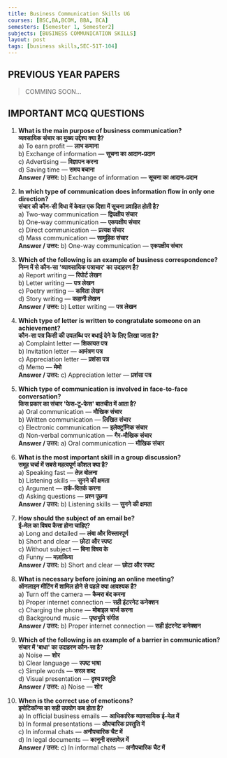 ```yaml
---
title: Business Communication Skills UG
courses: [BSC,BA,BCOM, BBA, BCA]
semesters: [Semester 1, Semester2]
subjects: [BUSINESS COMMUNICATION SKILLS]
layout: post
tags: [business skills,SEC-51T-104]
---
```


## PREVIOUS YEAR PAPERS 
> COMMING SOON...

## IMPORTANT MCQ QUESTIONS

1. **What is the main purpose of business communication?**  
   **व्यवसायिक संचार का मुख्य उद्देश्य क्या है?**  
   a) To earn profit — **लाभ कमाना**  
   b) Exchange of information — **सूचना का आदान-प्रदान**  
   c) Advertising — **विज्ञापन करना**  
   d) Saving time — **समय बचाना**  
   **Answer / उत्तर:** b) Exchange of information — **सूचना का आदान-प्रदान**

2. **In which type of communication does information flow in only one direction?**  
   **संचार की कौन-सी विधा में केवल एक दिशा में सूचना प्रवाहित होती है?**  
   a) Two-way communication — **द्विपक्षीय संचार**  
   b) One-way communication — **एकपक्षीय संचार**  
   c) Direct communication — **प्रत्यक्ष संचार**  
   d) Mass communication — **सामूहिक संचार**  
   **Answer / उत्तर:** b) One-way communication — **एकपक्षीय संचार**

3. **Which of the following is an example of business correspondence?**  
   **निम्न में से कौन-सा 'व्यावसायिक पत्राचार' का उदाहरण है?**  
   a) Report writing — **रिपोर्ट लेखन**  
   b) Letter writing — **पत्र लेखन**  
   c) Poetry writing — **कविता लेखन**  
   d) Story writing — **कहानी लेखन**  
   **Answer / उत्तर:** b) Letter writing — **पत्र लेखन**

4. **Which type of letter is written to congratulate someone on an achievement?**  
   **कौन-सा पत्र किसी की उपलब्धि पर बधाई देने के लिए लिखा जाता है?**  
   a) Complaint letter — **शिकायत पत्र**  
   b) Invitation letter — **आमंत्रण पत्र**  
   c) Appreciation letter — **प्रशंसा पत्र**  
   d) Memo — **मेमो**  
   **Answer / उत्तर:** c) Appreciation letter — **प्रशंसा पत्र**

5. **Which type of communication is involved in face-to-face conversation?**  
   **किस प्रकार का संचार 'फेस-टू-फेस' बातचीत में आता है?**  
   a) Oral communication — **मौखिक संचार**  
   b) Written communication — **लिखित संचार**  
   c) Electronic communication — **इलेक्ट्रॉनिक संचार**  
   d) Non-verbal communication — **गैर-मौखिक संचार**  
   **Answer / उत्तर:** a) Oral communication — **मौखिक संचार**

6. **What is the most important skill in a group discussion?**  
   **समूह चर्चा में सबसे महत्वपूर्ण कौशल क्या है?**  
   a) Speaking fast — **तेज़ बोलना**  
   b) Listening skills — **सुनने की क्षमता**  
   c) Argument — **तर्क-वितर्क करना**  
   d) Asking questions — **प्रश्न पूछना**  
   **Answer / उत्तर:** b) Listening skills — **सुनने की क्षमता**

7. **How should the subject of an email be?**  
   **ई-मेल का विषय कैसा होना चाहिए?**  
   a) Long and detailed — **लंबा और विस्तारपूर्ण**  
   b) Short and clear — **छोटा और स्पष्ट**  
   c) Without subject — **बिना विषय के**  
   d) Funny — **मज़ाकिया**  
   **Answer / उत्तर:** b) Short and clear — **छोटा और स्पष्ट**

8. **What is necessary before joining an online meeting?**  
   **ऑनलाइन मीटिंग में शामिल होने से पहले क्या आवश्यक है?**  
   a) Turn off the camera — **कैमरा बंद करना**  
   b) Proper internet connection — **सही इंटरनेट कनेक्शन**  
   c) Charging the phone — **मोबाइल चार्ज करना**  
   d) Background music — **पृष्ठभूमि संगीत**  
   **Answer / उत्तर:** b) Proper internet connection — **सही इंटरनेट कनेक्शन**

9. **Which of the following is an example of a barrier in communication?**  
   **संचार में 'बाधा' का उदाहरण कौन-सा है?**  
   a) Noise — **शोर**  
   b) Clear language — **स्पष्ट भाषा**  
   c) Simple words — **सरल शब्द**  
   d) Visual presentation — **दृश्य प्रस्तुति**  
   **Answer / उत्तर:** a) Noise — **शोर**

10. **When is the correct use of emoticons?**  
    **इमोटिकॉन्स का सही उपयोग कब होता है?**  
    a) In official business emails — **आधिकारिक व्यावसायिक ई-मेल में**  
    b) In formal presentations — **औपचारिक प्रस्तुति में**  
    c) In informal chats — **अनौपचारिक चैट में**  
    d) In legal documents — **कानूनी दस्तावेज़ में**  
    **Answer / उत्तर:** c) In informal chats — **अनौपचारिक चैट में**

